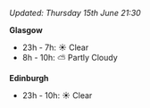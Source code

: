 *Updated: Thursday 15th June 21:30*

**Glasgow**

* 23h - 7h: :sunny: Clear
* 8h - 10h: :partly_sunny: Partly Cloudy

**Edinburgh**

* 23h - 10h: :sunny: Clear
